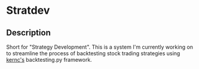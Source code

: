# Stratdev

## Description
Short for "Strategy Development". This is a system I'm currently working on to streamline the process of backtesting stock trading strategies using [kernc's](https://github.com/kernc/backtesting.py) backtesting.py framework. 
